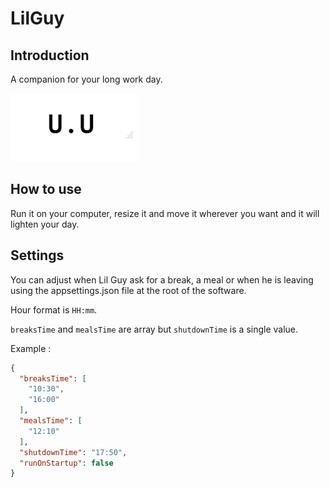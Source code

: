 # LilGuy

## Introduction

A companion for your long work day.

![](./Images/lilguy.png)

## How to use

Run it on your computer, resize it and move it wherever you want and it will lighten your day.

## Settings

You can adjust when Lil Guy ask for a break, a meal or when he is leaving using the appsettings.json file at the root of the software.

Hour format is `HH:mm`.

`breaksTime` and `mealsTime` are array but `shutdownTime` is a single value.

Example :
```json
{
  "breaksTime": [
    "10:30",
    "16:00"
  ],
  "mealsTime": [
    "12:10"
  ],
  "shutdownTime": "17:50",
  "runOnStartup": false
}
```